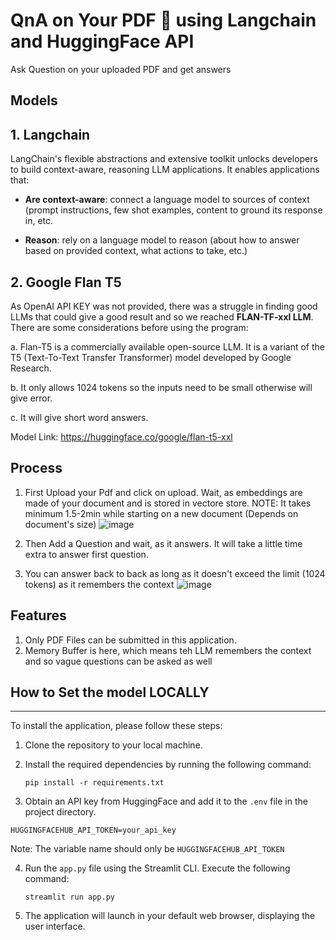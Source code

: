# QnA on Your PDF 💬 using Langchain and HuggingFace API
Ask Question on your uploaded PDF and get answers

## Models
## 1. Langchain
LangChain's flexible abstractions and extensive toolkit unlocks developers to build context-aware, reasoning LLM applications. It enables applications that:

- **Are context-aware**: connect a language model to sources of context (prompt instructions, few shot examples, content to ground its response in, etc.
  
- **Reason**: rely on a language model to reason (about how to answer based on provided context, what actions to take, etc.)

## 2. Google Flan T5
As OpenAI API KEY was not provided, there was a struggle in finding good LLMs that could give a good result and so we reached **FLAN-TF-xxl LLM**. There are some considerations before using the program:

a. Flan-T5 is a commercially available open-source LLM. It is a variant of the T5 (Text-To-Text Transfer Transformer) model developed by Google Research.

b. It only allows 1024 tokens so the inputs need to be small otherwise will give error.

c. It will give short word answers.

Model Link: https://huggingface.co/google/flan-t5-xxl

## Process
1. First Upload your Pdf and click on upload. Wait, as embeddings are made of your document and is stored in vectore store. 
NOTE: It takes minimum 1.5-2min while starting on a new document (Depends on document's size)
   ![image](https://github.com/MonaTheDon/PDF-QnA/assets/104318895/59a3bde5-bf5b-49af-8675-9b1175cc490d)

2. Then Add a Question and wait, as it answers. It will take a little time extra to answer first question.
3. You can answer back to back as long as it doesn't exceed the limit (1024 tokens) as it remembers the context
   ![image](https://github.com/MonaTheDon/PDF-QnA/assets/104318895/5f4c07f2-dfda-4c52-9a64-4dbb3b476e03)


## Features
1. Only PDF Files can be submitted in this application.
2. Memory Buffer is here, which means teh LLM remembers the context and so vague questions can be asked as well


## How to Set the model LOCALLY
----------------------------
To install the application, please follow these steps:

1. Clone the repository to your local machine.

2. Install the required dependencies by running the following command:
   ```
   pip install -r requirements.txt
   ```

3. Obtain an API key from HuggingFace and add it to the `.env` file in the project directory.
```commandline
HUGGINGFACEHUB_API_TOKEN=your_api_key
```

Note: The variable name should only be `HUGGINGFACEHUB_API_TOKEN`


4. Run the `app.py` file using the Streamlit CLI. Execute the following command:
   ```
   streamlit run app.py
   ```

5. The application will launch in your default web browser, displaying the user interface.


